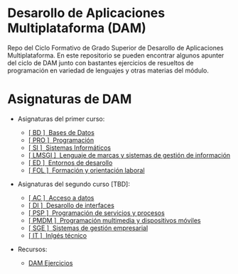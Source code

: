 # Desarollo de Aplicaciones Multiplataforma (DAM)
Repo del Ciclo Formativo de Grado Superior de Desarollo de Aplicaciones Multiplataforma. En este repositorio se pueden encontrar
algunos apunter del ciclo de DAM junto con bastantes ejercicios de resueltos de programación en variedad de lenguajes y otras materias del módulo.

# Asignaturas de DAM
- Asignaturas del primer curso:

    - [[ BD ]    &nbsp;Bases de Datos](https://github.com/kateBea/Desarollo-de-Aplicaciones-Multiplataforma/tree/main/Curso%201/Bases%20de%20Datos)
    - [[ PRO ]   &nbsp;Programación](https://github.com/kateBea/Desarollo-de-Aplicaciones-Multiplataforma/tree/main/Curso%201/Programaci%C3%B3n)
    - [[ SI ]    &nbsp;Sistemas Informáticos](https://github.com/kateBea/Desarollo-de-Aplicaciones-Multiplataforma/tree/main/Curso%201/Sistemas%20Inform%C3%A1ticos)
    - [[ LMSGI ] &nbsp;Lenguaje de marcas y sistemas de gestión de información](https://github.com/kateBea/Desarollo-de-Aplicaciones-Multiplataforma/tree/main/Curso%201/Lenguaje%20de%20marcas%20y%20sistemas%20de%20gesti%C3%B3n%20de%20informaci%C3%B3n)
    - [[ ED ]    &nbsp;Entornos de desarollo](https://github.com/kateBea/Desarollo-de-Aplicaciones-Multiplataforma/tree/main/Curso%201/Entornos%20de%20desarollo)
    - [[ FOL ]   &nbsp;Formación y orientación laboral](https://github.com/kateBea/Desarollo-de-Aplicaciones-Multiplataforma/tree/main/Curso%201/Formaci%C3%B3n%20y%20orientaci%C3%B3n%20laboral)

- Asignaturas del segundo curso [TBD]:

    - [[ AC ]    &nbsp;Acceso a datos](https://github.com/kateBea/Desarollo-de-Aplicaciones-Multiplataforma/tree/main/Curso%202/Acceso%20a%20datos)
    - [[ DI ]    &nbsp;Desarollo de interfaces](https://github.com/kateBea/Desarollo-de-Aplicaciones-Multiplataforma/tree/main/Curso%202/Desarollo%20de%20interfaces)
    - [[ PSP ]   &nbsp;Programación de servicios y procesos](https://github.com/kateBea/Desarollo-de-Aplicaciones-Multiplataforma/tree/main/Curso%202/Programaci%C3%B3n%20de%20servicios%20y%20procesos)
    - [[ PMDM ] &nbsp;Programación multimedia y dispositivos móviles](https://github.com/kateBea/Desarollo-de-Aplicaciones-Multiplataforma/tree/main/Curso%202/Programaci%C3%B3n%20multimedia%20y%20dispositivos%20m%C3%B3viles)
    - [[ SGE ]   &nbsp;Sistemas de gestión empresarial](https://github.com/kateBea/Desarollo-de-Aplicaciones-Multiplataforma/tree/main/Curso%202/Sistemas%20de%20gesti%C3%B3n%20empresarial)
    - [[ IT ]    &nbsp;Inlgés técnico](https://github.com/kateBea/Desarollo-de-Aplicaciones-Multiplataforma/tree/main/Curso%202/Inlg%C3%A9s%20t%C3%A9cnico)

- Recursos:
    - [DAM Ejercicios](https://gradosuperiordam.top/)